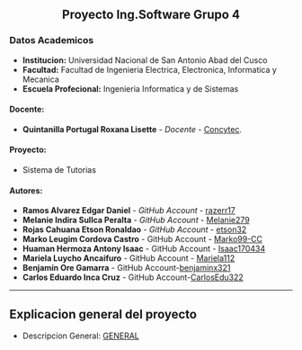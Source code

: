 ## **<center> Proyecto Ing.Software Grupo 4 </center>**
### Datos Academicos 

- **Institucion:** Universidad Nacional de San Antonio Abad del Cusco
- **Facultad:** Facultad de Ingenieria Electrica, Electronica, Informatica y Mecanica
- **Escuela Profecional:** Ingenieria Informatica y de Sistemas

#### Docente:
- **Quintanilla Portugal Roxana Lisette** - _Docente_ - [Concytec](http://directorio.concytec.gob.pe/appDirectorioCTI/VerDatosInvestigador.do?id_investigador=40930).

#### Proyecto:

- Sistema de Tutorias

#### Autores:
- **Ramos Alvarez Edgar Daniel** - _GitHub Account_ - [razerr17](https://github.com/razerr17)
- **Melanie Indira Sullca Peralta** - _GitHub Account_ - [Melanie279](https://github.com/Melanie279)
- **Rojas Cahuana Etson Ronaldao** - _GitHub Account_ - [etson32](https://github.com/etson32)
- **Marko Leugim Cordova Castro** - GitHub Account - [Marko99-CC](https://github.com/Marko99-CC)
- **Huaman Hermoza Antony Isaac** - GitHub Account - [Isaac170434](https://github.com/Isaac170434)
- **Mariela Luycho Ancaifuro** - GitHub Account - [Mariela112](https://github.com/MLuAnc)
- **Benjamín Ore Gamarra** - GitHub Account-[benjaminx321](https://github.com/benjaminx321)
- **Carlos Eduardo Inca Cruz** - GitHub Account-[CarlosEdu322](https://github.com/CarlosEdu322)
---
## Explicacion general del proyecto
- Descripcion General: [GENERAL]()
